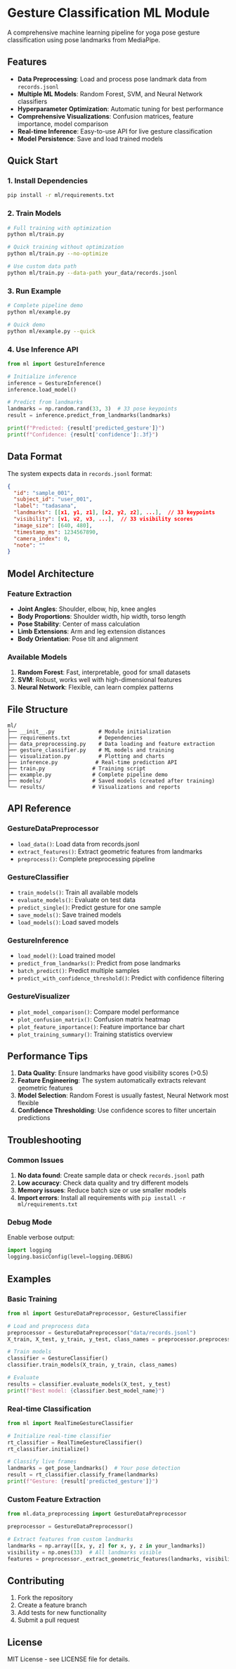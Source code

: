 # Gesture Classification ML Module

A comprehensive machine learning pipeline for yoga pose gesture classification using pose landmarks from MediaPipe.

## Features

- **Data Preprocessing**: Load and process pose landmark data from `records.jsonl`
- **Multiple ML Models**: Random Forest, SVM, and Neural Network classifiers
- **Hyperparameter Optimization**: Automatic tuning for best performance
- **Comprehensive Visualizations**: Confusion matrices, feature importance, model comparison
- **Real-time Inference**: Easy-to-use API for live gesture classification
- **Model Persistence**: Save and load trained models

## Quick Start

### 1. Install Dependencies

```bash
pip install -r ml/requirements.txt
```

### 2. Train Models

```bash
# Full training with optimization
python ml/train.py

# Quick training without optimization
python ml/train.py --no-optimize

# Use custom data path
python ml/train.py --data-path your_data/records.jsonl
```

### 3. Run Example

```bash
# Complete pipeline demo
python ml/example.py

# Quick demo
python ml/example.py --quick
```

### 4. Use Inference API

```python
from ml import GestureInference

# Initialize inference
inference = GestureInference()
inference.load_model()

# Predict from landmarks
landmarks = np.random.rand(33, 3)  # 33 pose keypoints
result = inference.predict_from_landmarks(landmarks)

print(f"Predicted: {result['predicted_gesture']}")
print(f"Confidence: {result['confidence']:.3f}")
```

## Data Format

The system expects data in `records.jsonl` format:

```json
{
  "id": "sample_001",
  "subject_id": "user_001", 
  "label": "tadasana",
  "landmarks": [[x1, y1, z1], [x2, y2, z2], ...],  // 33 keypoints
  "visibility": [v1, v2, v3, ...],  // 33 visibility scores
  "image_size": [640, 480],
  "timestamp_ms": 1234567890,
  "camera_index": 0,
  "note": ""
}
```

## Model Architecture

### Feature Extraction
- **Joint Angles**: Shoulder, elbow, hip, knee angles
- **Body Proportions**: Shoulder width, hip width, torso length
- **Pose Stability**: Center of mass calculation
- **Limb Extensions**: Arm and leg extension distances
- **Body Orientation**: Pose tilt and alignment

### Available Models
1. **Random Forest**: Fast, interpretable, good for small datasets
2. **SVM**: Robust, works well with high-dimensional features
3. **Neural Network**: Flexible, can learn complex patterns

## File Structure

```
ml/
├── __init__.py              # Module initialization
├── requirements.txt         # Dependencies
├── data_preprocessing.py    # Data loading and feature extraction
├── gesture_classifier.py    # ML models and training
├── visualization.py         # Plotting and charts
├── inference.py            # Real-time prediction API
├── train.py               # Training script
├── example.py             # Complete pipeline demo
├── models/                # Saved models (created after training)
└── results/               # Visualizations and reports
```

## API Reference

### GestureDataPreprocessor
- `load_data()`: Load data from records.jsonl
- `extract_features()`: Extract geometric features from landmarks
- `preprocess()`: Complete preprocessing pipeline

### GestureClassifier
- `train_models()`: Train all available models
- `evaluate_models()`: Evaluate on test data
- `predict_single()`: Predict gesture for one sample
- `save_models()`: Save trained models
- `load_models()`: Load saved models

### GestureInference
- `load_model()`: Load trained model
- `predict_from_landmarks()`: Predict from pose landmarks
- `batch_predict()`: Predict multiple samples
- `predict_with_confidence_threshold()`: Predict with confidence filtering

### GestureVisualizer
- `plot_model_comparison()`: Compare model performance
- `plot_confusion_matrix()`: Confusion matrix heatmap
- `plot_feature_importance()`: Feature importance bar chart
- `plot_training_summary()`: Training statistics overview

## Performance Tips

1. **Data Quality**: Ensure landmarks have good visibility scores (>0.5)
2. **Feature Engineering**: The system automatically extracts relevant geometric features
3. **Model Selection**: Random Forest is usually fastest, Neural Network most flexible
4. **Confidence Thresholding**: Use confidence scores to filter uncertain predictions

## Troubleshooting

### Common Issues

1. **No data found**: Create sample data or check `records.jsonl` path
2. **Low accuracy**: Check data quality and try different models
3. **Memory issues**: Reduce batch size or use smaller models
4. **Import errors**: Install all requirements with `pip install -r ml/requirements.txt`

### Debug Mode

Enable verbose output:
```python
import logging
logging.basicConfig(level=logging.DEBUG)
```

## Examples

### Basic Training
```python
from ml import GestureDataPreprocessor, GestureClassifier

# Load and preprocess data
preprocessor = GestureDataPreprocessor("data/records.jsonl")
X_train, X_test, y_train, y_test, class_names = preprocessor.preprocess()

# Train models
classifier = GestureClassifier()
classifier.train_models(X_train, y_train, class_names)

# Evaluate
results = classifier.evaluate_models(X_test, y_test)
print(f"Best model: {classifier.best_model_name}")
```

### Real-time Classification
```python
from ml import RealTimeGestureClassifier

# Initialize real-time classifier
rt_classifier = RealTimeGestureClassifier()
rt_classifier.initialize()

# Classify live frames
landmarks = get_pose_landmarks()  # Your pose detection
result = rt_classifier.classify_frame(landmarks)
print(f"Gesture: {result['predicted_gesture']}")
```

### Custom Feature Extraction
```python
from ml.data_preprocessing import GestureDataPreprocessor

preprocessor = GestureDataPreprocessor()

# Extract features from custom landmarks
landmarks = np.array([[x, y, z] for x, y, z in your_landmarks])
visibility = np.ones(33)  # All landmarks visible
features = preprocessor._extract_geometric_features(landmarks, visibility)
```

## Contributing

1. Fork the repository
2. Create a feature branch
3. Add tests for new functionality
4. Submit a pull request

## License

MIT License - see LICENSE file for details.
